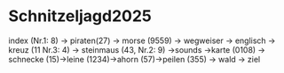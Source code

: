 # Schnitzeljagd2025

index  (Nr.1: 8) -> piraten(27) -> morse (9559) -> wegweiser -> englisch -> kreuz  (11   Nr.3: 4) -> steinmaus  (43, Nr.2: 9) ->sounds ->karte (0108) -> schnecke (15)->leine (1234)->ahorn (57)->peilen (355) -> wald  -> ziel

